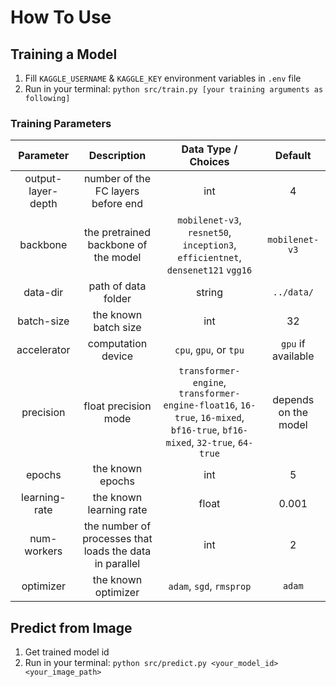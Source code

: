 # How To Use

## Training a Model
1. Fill `KAGGLE_USERNAME` & `KAGGLE_KEY` environment variables in `.env` file
2. Run in your terminal: `python src/train.py [your training arguments as following]`

### Training Parameters
|     Parameter      |                       Description                       |                                                    Data Type / Choices                                                     |       Default        |
|:------------------:|:-------------------------------------------------------:|:--------------------------------------------------------------------------------------------------------------------------:|:--------------------:|
| output-layer-depth |           number of the FC layers before end            |                                                            int                                                             |          4           |
|      backbone      |          the pretrained backbone of the model           |                      `mobilenet-v3`, `resnet50`, `inception3`, `efficientnet`, `densenet121` `vgg16`                       |    `mobilenet-v3`    |
|      data-dir      |                   path of data folder                   |                                                           string                                                           |      `../data/`      |
|     batch-size     |                  the known batch size                   |                                                            int                                                             |          32          |
|    accelerator     |                   computation device                    |                                                   `cpu`, `gpu`, or `tpu`                                                   |  `gpu` if available  |
|     precision      |                  float precision mode                   | `transformer-engine`, `transformer-engine-float16`, `16-true`, `16-mixed`, `bf16-true`, `bf16-mixed`, `32-true`, `64-true` | depends on the model |
|       epochs       |                    the known epochs                     |                                                            int                                                             |          5           |
|   learning-rate    |                 the known learning rate                 |                                                           float                                                            |        0.001         |
|    num-workers     | the number of processes that loads the data in parallel |                                                            int                                                             |          2           |
|     optimizer      |                   the known optimizer                   |                                                  `adam`, `sgd`, `rmsprop`                                                  |        `adam`        |



## Predict from Image
1. Get trained model id
2. Run in your terminal: `python src/predict.py <your_model_id> <your_image_path>`